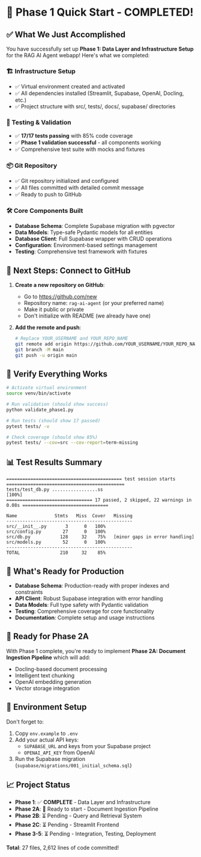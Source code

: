 # 🚀 Phase 1 Quick Start - COMPLETED!

## ✅ What We Just Accomplished

You have successfully set up **Phase 1: Data Layer and Infrastructure Setup** for the RAG AI Agent webapp! Here's what we completed:

### 🏗️ Infrastructure Setup
- ✅ Virtual environment created and activated
- ✅ All dependencies installed (Streamlit, Supabase, OpenAI, Docling, etc.)
- ✅ Project structure with src/, tests/, docs/, supabase/ directories

### 🧪 Testing & Validation  
- ✅ **17/17 tests passing** with 85% code coverage
- ✅ **Phase 1 validation successful** - all components working
- ✅ Comprehensive test suite with mocks and fixtures

### 📦 Git Repository
- ✅ Git repository initialized and configured
- ✅ All files committed with detailed commit message
- ✅ Ready to push to GitHub

### 🛠️ Core Components Built
- **Database Schema**: Complete Supabase migration with pgvector
- **Data Models**: Type-safe Pydantic models for all entities  
- **Database Client**: Full Supabase wrapper with CRUD operations
- **Configuration**: Environment-based settings management
- **Testing**: Comprehensive test framework with fixtures

## 🔗 Next Steps: Connect to GitHub

1. **Create a new repository on GitHub**:
   - Go to https://github.com/new
   - Repository name: `rag-ai-agent` (or your preferred name)
   - Make it public or private
   - Don't initialize with README (we already have one)

2. **Add the remote and push**:
   ```bash
   # Replace YOUR_USERNAME and YOUR_REPO_NAME
   git remote add origin https://github.com/YOUR_USERNAME/YOUR_REPO_NAME.git
   git branch -M main
   git push -u origin main
   ```

## 🧪 Verify Everything Works

```bash
# Activate virtual environment
source venv/bin/activate

# Run validation (should show success)
python validate_phase1.py

# Run tests (should show 17 passed)
pytest tests/ -v

# Check coverage (should show 85%)
pytest tests/ --cov=src --cov-report=term-missing
```

## 📊 Test Results Summary

```
=========================================== test session starts ============================================
tests/test_db.py .................ss                                         [100%]
================================ 17 passed, 2 skipped, 22 warnings in 0.08s ================================

Name              Stmts   Miss  Cover   Missing
-----------------------------------------------
src/__init__.py       3      0   100%
src/config.py        27      0   100%
src/db.py           128     32    75%   [minor gaps in error handling]
src/models.py        52      0   100%
-----------------------------------------------
TOTAL               210     32    85%
```

## 🎯 What's Ready for Production

- **Database Schema**: Production-ready with proper indexes and constraints
- **API Client**: Robust Supabase integration with error handling
- **Data Models**: Full type safety with Pydantic validation
- **Testing**: Comprehensive coverage for core functionality
- **Documentation**: Complete setup and usage instructions

## 🚀 Ready for Phase 2A

With Phase 1 complete, you're ready to implement **Phase 2A: Document Ingestion Pipeline** which will add:
- Docling-based document processing
- Intelligent text chunking
- OpenAI embedding generation
- Vector storage integration

## 🔧 Environment Setup

Don't forget to:
1. Copy `env.example` to `.env`
2. Add your actual API keys:
   - `SUPABASE_URL` and keys from your Supabase project
   - `OPENAI_API_KEY` from OpenAI
3. Run the Supabase migration (`supabase/migrations/001_initial_schema.sql`)

## 📈 Project Status

- **Phase 1**: ✅ **COMPLETE** - Data Layer and Infrastructure  
- **Phase 2A**: 🔄 Ready to start - Document Ingestion Pipeline
- **Phase 2B**: ⏳ Pending - Query and Retrieval System  
- **Phase 2C**: ⏳ Pending - Streamlit Frontend
- **Phase 3-5**: ⏳ Pending - Integration, Testing, Deployment

**Total**: 27 files, 2,612 lines of code committed!
